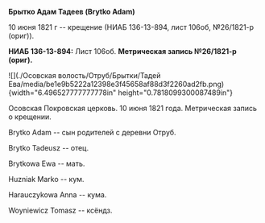 **Брытко Адам Тадеев (Brytko Adam)**

10 июня 1821 г -- крещение (НИАБ 136-13-894, лист 106об, №26/1821-р
(ориг)).

**НИАБ 136-13-894:** Лист 106об. **Метрическая запись №26/1821-р
(ориг).**

![](./Осовская волость/Отруб/Брытки/Тадей Ева/media/be1e9b5222a12398e3f45658af88d3f2260ad2fb.png){width="6.496527777777778in"
height="0.7818099300087489in"}

Осовская Покровская церковь. 10 июня 1821 года. Метрическая запись о
крещении.

Brytko Adam -- сын родителей с деревни Отруб.

Brytko Tadeusz -- отец.

Brytkowa Ewa -- мать.

Huzniak Marko -- кум.

Harauczykowa Anna -- кума.

Woyniewicz Tomasz -- ксёндз.

